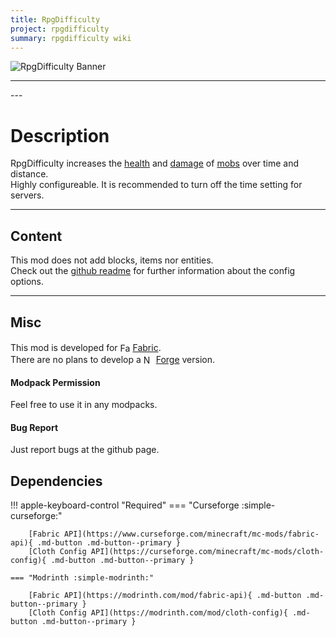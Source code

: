```yaml
---
title: RpgDifficulty
project: rpgdifficulty
summary: rpgdifficulty wiki
---
```

<script src="/wiki/javascripts/data.js"></script>
<script src="/wiki/javascripts/sidebar.js" id="rpgdifficulty"></script>

![RpgDifficulty Banner](/wiki/assets/general/banner/rpgdifficultybanner.png)

---
<div id="showcase-gallery" modid="rpgdifficulty" image_1="rpgdifficulty_image_1"></div>
<script src="/wiki/javascripts/showcase.js"></script>
---

# Description
RpgDifficulty increases the [health](https://minecraft.wiki/w/Health) and [damage](https://minecraft.wiki/w/Damage) of [mobs](https://minecraft.wiki/w/Mob) over time and distance.  
Highly configureable. It is recommended to turn off the time setting for servers.

---
## Content
This mod does not add blocks, items nor entities.  
Check out the [github readme](https://github.com/Globox1997/RpgDifficulty) for further information about the config options.
  
---
## Misc
This mod is developed for <img src="https://fabricmc.net/assets/logo.png" alt="Fabric" width="16" height="16" style="position: relative; top: 3px;"> [Fabric](https://fabricmc.net/).  
There are no plans to develop a <img src="https://neoforged.net/img/authors/neoforged.png" alt="NeoForged" width="16" height="16" style="position: relative; top: 3px;"> [Forge](https://neoforged.net/) version.  

#### Modpack Permission
Feel free to use it in any modpacks.  

#### Bug Report
Just report bugs at the github page.  

## Dependencies

!!! apple-keyboard-control "Required"
    === "Curseforge :simple-curseforge:"

        [Fabric API](https://www.curseforge.com/minecraft/mc-mods/fabric-api){ .md-button .md-button--primary }
        [Cloth Config API](https://curseforge.com/minecraft/mc-mods/cloth-config){ .md-button .md-button--primary }

    === "Modrinth :simple-modrinth:"

        [Fabric API](https://modrinth.com/mod/fabric-api){ .md-button .md-button--primary }
        [Cloth Config API](https://modrinth.com/mod/cloth-config){ .md-button .md-button--primary }
